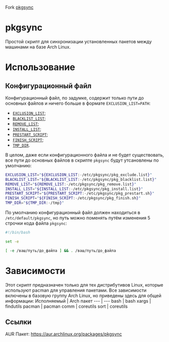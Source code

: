 Fork [pkgsync](https://github.com/moparisthebest/pkgsync)

# pkgsync
Простой скрипт для синхронизации установленных пакетов между машинами на базе Arch Linux.

# Использование

## Конфигурационный файл
Конфигурационный файл, по задумке, содержит только пути до основных файлов и ничего больше в формате `EXCLUSION_LIST=PATH`:

- [`EXCLUSION_LIST`](##EXCLUSION_LIST);
- [`BLACKLIST_LIST`](##BLACKLIST_LIST); 
- [`REMOVE_LIST`](##REMOVE_LIST); 
- [`INSTALL_LIST`](##INTSALL_LIST); 
- [`PRESTART_SCRIPT`](##PRESTART_SCRIPT);
- [`FINISH_SCRIPT`](##FINISH_SCRIPT);
- [`TMP_DIR`](##TMP_DIR).

В целом, даже если конфигурационного файла и не будет существовать, все пути до основных файлов в скрипте `pkgsync` будут утсановлены по умолчанию:

```bash
EXCLUSION_LIST="${EXCLUSION_LIST:-/etc/pkgsync/pkg_exclude.list}"
BLACKLIST_LIST="${BLACKLIST_LIST:-/etc/pkgsync/pkg_blacklist.list}"
REMOVE_LIST="${REMOVE_LIST:-/etc/pkgsync/pkg_remove.list}"
INSTALL_LIST="${INSTALL_LIST:-/etc/pkgsync/pkg_install.list}"
PRESTART_SCRIPT="${PRESTART_SCRIPT:-/etc/pkgsync/pkg_prestart.sh}"
FINISH_SCRIPT="${FINISH_SCRIPT:-/etc/pkgsync/pkg_finish.sh}"
TMP_DIR="${TMP_DIR:-/tmp}"
```

По умолчанию конфигурационный файл должен находиться в `/etc/default/pkgsync`, но путь можно поменять путём изменения 5 строчки кода файла `pkgsync`:

```bash
#!/bin/bash

set -e

[ -e /ваш/путь/до_файла ] && . /ваш/путь/до_файла
```

# Зависимости
Этот скрипт предназначен только для тех дистрибутивов Linux, которые используют pacman для управления пакетами. Все зависимости включены в базовую группу Arch Linux, но приведены здесь для общей информации:
Исполняемый | Arch пакет
--- | ---
bash | bash
xargs | findutils
pacman | pacman
comm | coreutils
sort | coreutils

## Ссылки
AUR Пакет: https://aur.archlinux.org/packages/pkgsync

